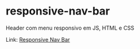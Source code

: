 # responsive-nav-bar

Header com menu responsivo em JS, HTML e CSS

Link: <a href="https://rianwilliam.github.io/responsive-nav-bar/"> Responsive Nav Bar </a>
